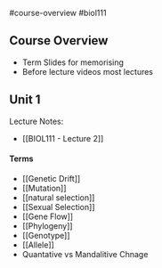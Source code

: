 #course-overview #biol111
## Course Overview
- Term Slides for memorising
- Before lecture videos most lectures


## Unit 1
Lecture Notes:
- [[BIOL111 - Lecture 2]]

#### Terms
- [[Genetic Drift]]
- [[Mutation]]
- [[natural selection]]
- [[Sexual Selection]]
- [[Gene Flow]]
- [[Phylogeny]]
- [[Genotype]]
- [[Allele]]
- Quantative vs Mandalitive Chnage